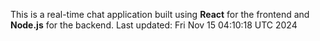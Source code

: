 This is a real-time chat application built using **React** for the frontend and **Node.js** for the backend.
Last updated: Fri Nov 15 04:10:18 UTC 2024
